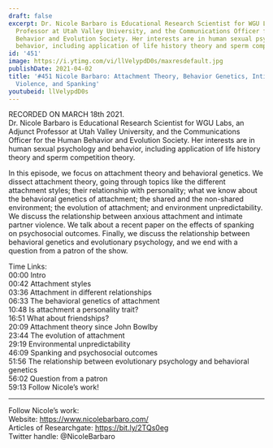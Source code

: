 ```yaml
---
draft: false
excerpt: Dr. Nicole Barbaro is Educational Research Scientist for WGU Labs, an Adjunct
  Professor at Utah Valley University, and the Communications Officer for the Human
  Behavior and Evolution Society. Her interests are in human sexual psychology and
  behavior, including application of life history theory and sperm competition theory.
id: '451'
image: https://i.ytimg.com/vi/llVelypdD0s/maxresdefault.jpg
publishDate: 2021-04-02
title: '#451 Nicole Barbaro: Attachment Theory, Behavior Genetics, Intimate Partner
  Violence, and Spanking'
youtubeid: llVelypdD0s
---
```

<div class="timelinks">

RECORDED ON MARCH 18th 2021.  
Dr. Nicole Barbaro is Educational Research Scientist for WGU Labs, an Adjunct Professor at Utah Valley University, and the Communications Officer for the Human Behavior and Evolution Society. Her interests are in human sexual psychology and behavior, including application of life history theory and sperm competition theory.

In this episode, we focus on attachment theory and behavioral genetics. We dissect attachment theory, going through topics like the different attachment styles; their relationship with personality; what we know about the behavioral genetics of attachment; the shared and the non-shared environment; the evolution of attachment; and environment unpredictability. We discuss the relationship between anxious attachment and intimate partner violence. We talk about a recent paper on the effects of spanking on psychosocial outcomes. Finally, we discuss the relationship between behavioral genetics and evolutionary psychology, and we end with a question from a patron of the show.

Time Links:  
<time>00:00</time> Intro  
<time>00:42</time> Attachment styles  
<time>03:36</time> Attachment in different relationships  
<time>06:33</time> The behavioral genetics of attachment  
<time>10:48</time> Is attachment a personality trait?  
<time>16:51</time> What about friendships?  
<time>20:09</time> Attachment theory since John Bowlby  
<time>23:44</time> The evolution of attachment  
<time>29:19</time> Environmental unpredictability  
<time>46:09</time> Spanking and psychosocial outcomes  
<time>51:56</time> The relationship between evolutionary psychology and behavioral genetics  
<time>56:02</time> Question from a patron  
<time>59:13</time> Follow Nicole’s work!

---

Follow Nicole’s work:  
Website: https://www.nicolebarbaro.com/  
Articles of Researchgate: https://bit.ly/2TQs0eg  
Twitter handle: @NicoleBarbaro
</div>

